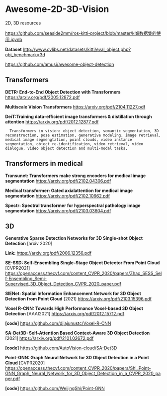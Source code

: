 # Awesome-2D-3D-Vision
2D, 3D resources

https://github.com/seaside2mm/ros-kitti-project/blob/master/kitii数据集的使用.ipynb

**Dataset** http://www.cvlibs.net/datasets/kitti/eval_object.php?obj_benchmark=3d

https://github.com/amusi/awesome-object-detection


## Transformers

**DETR: End-to-End Object Detection with Transformers** https://arxiv.org/pdf/2005.12872.pdf

**Multiscale Vision Transformers** https://arxiv.org/pdf/2104.11227.pdf

**DeiT:Training data-efficient image transformers & distillation through attention**  https://arxiv.org/pdf/2012.12877.pdf

      Transformers in vision: object detection, semantic segmentation, 3D reconstruction, pose estimation, generative modeling, image retrieval, medical image segmengtation, point clouds, video instance segmentation, object re-identification, video retrieval, video dialogue, video object detection and multi-modal tasks,

## Transformers in medical

**Transunet: Transformers make strong encoders for medical image segmentation** https://arxiv.org/pdf/2102.04306.pdf

**Medical transformer: Gated axialattention for medical image segmentation** https://arxiv.org/pdf/2102.10662.pdf

**Spectr: Spectral transformer for hyperspectral pathology image segmentation** https://arxiv.org/pdf/2103.03604.pdf


## 3D 

**Generative Sparse Detection Networks for 3D Single-shot Object Detection** [arxiv 2020]

**Link:** https://arxiv.org/pdf/2006.12356.pdf


**SE-SSD: Self-Ensembling Single-Stage Object Detector From Point Cloud** [CVPR2021] https://openaccess.thecvf.com/content_CVPR_2020/papers/Zhao_SESS_Self-Ensembling_Semi-Supervised_3D_Object_Detection_CVPR_2020_paper.pdf


**SIENet: Spatial Information Enhancement Network for 3D Object Detection from Point Cloud** [2021] https://arxiv.org/pdf/2103.15396.pdf


**Voxel R-CNN: Towards High Performance Voxel-based 3D Object Detection** [AAAI2021] https://arxiv.org/pdf/2012.15712.pdf

**[code]** https://github.com/djiajunustc/Voxel-R-CNN


**SA-Det3D: Self-Attention Based Context-Aware 3D Object Detection** [2021]  https://arxiv.org/pdf/2101.02672.pdf

**[code]** https://github.com/AutoVision-cloud/SA-Det3D


**Point-GNN: Graph Neural Network for 3D Object Detection in a Point Cloud** [CVPR2020] https://openaccess.thecvf.com/content_CVPR_2020/papers/Shi_Point-GNN_Graph_Neural_Network_for_3D_Object_Detection_in_a_CVPR_2020_paper.pdf

**[code]** https://github.com/WeijingShi/Point-GNN

